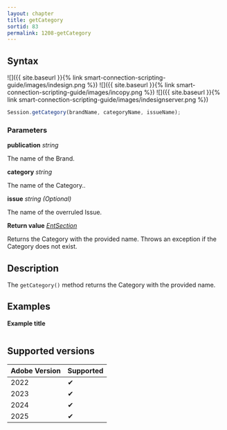 ```yaml
---
layout: chapter
title: getCategory
sortid: 83
permalink: 1208-getCategory
---
```


## Syntax

![]({{ site.baseurl }}{% link smart-connection-scripting-guide/images/indesign.png %}) ![]({{ site.baseurl }}{% link smart-connection-scripting-guide/images/incopy.png %}) ![]({{ site.baseurl }}{% link smart-connection-scripting-guide/images/indesignserver.png %})

```javascript
Session.getCategory(brandName, categoryName, issueName);
```

### Parameters

**publication** _string_

The name of the Brand.

**category** _string_

The name of the Category..

**issue** _string (Optional)_

The name of the overruled Issue.

**Return value** _[EntSection](../../EntSection/index.md)_

Returns the Category with the provided name. Throws an exception if the Category does not exist.

## Description

The `getCategory()` method returns the Category with the provided name.

## Examples

**Example title**

```javascript

```

## Supported versions

| Adobe Version | Supported |
| ------------- | --------- |
| 2022          | ✔         |
| 2023          | ✔         |
| 2024          | ✔         |
| 2025          | ✔         |
